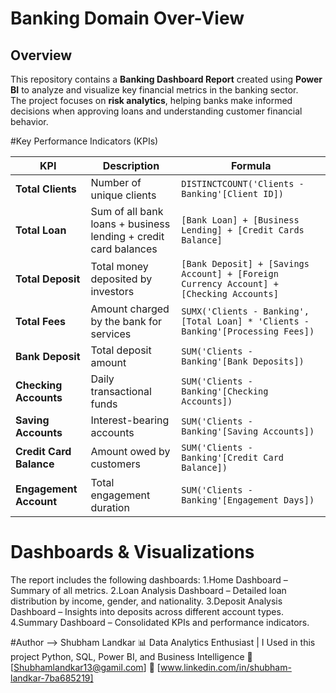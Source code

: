 #  Banking Domain Over-View

## Overview
This repository contains a **Banking Dashboard Report** created using **Power BI** to analyze and visualize key financial metrics in the banking sector.  
The project focuses on **risk analytics**, helping banks make informed decisions when approving loans and understanding customer financial behavior.


#Key Performance Indicators (KPIs)

| KPI                     | Description                                                     | Formula                                                                                 |
| ----------------------- | --------------------------------------------------------------- | --------------------------------------------------------------------------------------- |
| **Total Clients**       | Number of unique clients                                        | `DISTINCTCOUNT('Clients - Banking'[Client ID])`                                         |
| **Total Loan**          | Sum of all bank loans + business lending + credit card balances | `[Bank Loan] + [Business Lending] + [Credit Cards Balance]`                             |
| **Total Deposit**       | Total money deposited by investors                              | `[Bank Deposit] + [Savings Account] + [Foreign Currency Account] + [Checking Accounts]` |
| **Total Fees**          | Amount charged by the bank for services                         | `SUMX('Clients - Banking', [Total Loan] * 'Clients - Banking'[Processing Fees])`        |
| **Bank Deposit**        | Total deposit amount                                            | `SUM('Clients - Banking'[Bank Deposits])`                                               |
| **Checking Accounts**   | Daily transactional funds                                       | `SUM('Clients - Banking'[Checking Accounts])`                                           |
| **Saving Accounts**     | Interest-bearing accounts                                       | `SUM('Clients - Banking'[Saving Accounts])`                                             |
| **Credit Card Balance** | Amount owed by customers                                        | `SUM('Clients - Banking'[Credit Card Balance])`                                         |
| **Engagement Account**  | Total engagement duration                                       | `SUM('Clients - Banking'[Engagement Days])`                                             |


# Dashboards & Visualizations

The report includes the following dashboards:
1.Home Dashboard – Summary of all metrics.
2.Loan Analysis Dashboard – Detailed loan distribution by income, gender, and nationality.
3.Deposit Analysis Dashboard – Insights into deposits across different account types.
4.Summary Dashboard – Consolidated KPIs and performance indicators.

#Author --> 
Shubham Landkar
📊 Data Analytics Enthusiast | I Used in this project Python, SQL, Power BI, and Business Intelligence
📧 [Shubhamlandkar13@gamil.com]
🔗 [www.linkedin.com/in/shubham-landkar-7ba685219]
